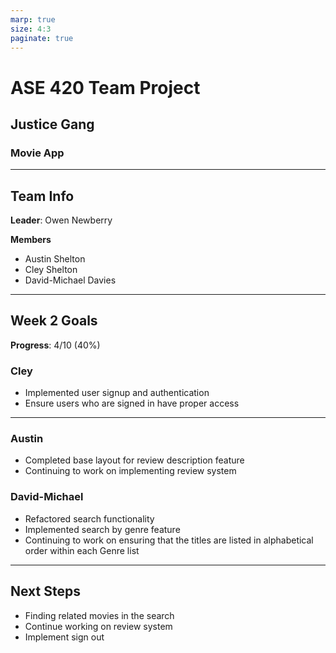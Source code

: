 ```yaml
---
marp: true
size: 4:3
paginate: true
---
```


# ASE 420 Team Project  
## Justice Gang  
### Movie App

---

## Team Info

**Leader**: Owen Newberry  

**Members**  
- Austin Shelton
- Cley Shelton
- David-Michael Davies

---

## Week 2 Goals

**Progress**: 4/10 (40%)

### Cley

- Implemented user signup and authentication
- Ensure users who are signed in have proper access

---

### Austin

- Completed base layout for review description feature
- Continuing to work on implementing review system

### David-Michael

- Refactored search functionality
- Implemented search by genre feature
- Continuing to work on ensuring that the titles are listed in alphabetical order within each Genre list

---

## Next Steps

- Finding related movies in the search
- Continue working on review system
- Implement sign out